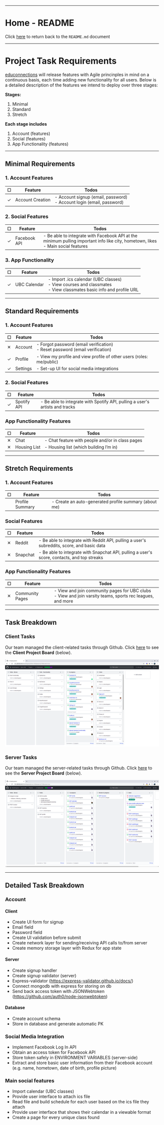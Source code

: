 ___

# Home - README

Click [here](https://github.com/eduardocgarza/client-436i/blob/master/README.md) to return back to the `README.md` document

___

# Project Task Requirements

[educonnections](http://educonnections.ca/) will release features with Agile princinples in mind on a continuous basis, each time adding new functionality for all users. Below is a detailed description of the features we intend to deploy over three stages:

**Stages:**

1. Minimal
2. Standard
3. Stretch

**Each stage includes**

1. Account (features)
2. Social (features)
3. App Functionality (features)

___

## Minimal Requirements

### 1. Account Features

<table>
  <thead>
    <tr>
      <th>☐</th>
      <th>Feature</th>
      <th>Todos</th>
    </tr>
  </thead>
  <tbody>
    <tr>
      <td>✓</td>
      <td>Account Creation</td>
      <td>
        - Account signup (email, password) <br/>
        - Account login (email, password) <br/>
      </td>
    </tr>
  </tbody>
</table>

### 2. Social Features

<table>
  <thead>
    <tr>
      <th>☐</th>
      <th>Feature</th>
      <th>Todos</th>
    </tr>
  </thead>
  <tbody>
    <tr>
      <td>✓</td>
      <td>Facebook API</td>
      <td>
        - Be able to integrate with Facebook API at the minimum pulling important info like city, hometown, likes</br>
        - Main social features
      </td>
    </tr>
  </tbody>
</table>


### 3. App Functionality 

<table>
  <thead>
    <tr>
      <th>☐</th>
      <th>Feature</th>
      <th>Todos</th>
    </tr>
  </thead>
  <tbody>
    <tr>
      <td>✓</td>
      <td>UBC Calendar</td>
      <td>
        - Import .ics calendar (UBC classes) <br/>
        - View courses and classmates <br/>
        - View classmates basic info and profile URL
      </td>
    </tr>
  </tbody>
</table>

___

## Standard Requirements

### 1. Account Features

<table>
  <thead>
    <tr>
      <th>☐</th>
      <th>Feature</th>
      <th>Todos</th>
    </tr>
  </thead>
  <tbody>
    <tr>
      <td>✕</td>
      <td>Account</td>
      <td>
        - Forgot password (email verification) <br/>
        - Reset password (email verification) <br/>
      </td>
    </tr>
    <tr>
      <td>✓</td>
      <td>Profile</td>
      <td>
        - View my profile and view profile of other users (roles: me/public)
      </td>
    </tr>
    <tr>
      <td>✓</td>
      <td>Settings</td>
      <td>
        - Set-up UI for social media integrations
      </td>
    </tr>
  </tbody>
</table>

### 2. Social Features

<table>
  <thead>
    <tr>
      <th>☐</th>
      <th>Feature</th>
      <th>Todos</th>
    </tr>
  </thead>
  <tbody>
    <tr>
      <td>✓</td>
      <td>Spotify API</td>
      <td>
        - Be able to integrate with Spotify API, pulling a user's artists and tracks</br>
      </td>
    </tr>
  </tbody>
</table>

### App Functionality Features

<table>
  <thead>
    <tr>
      <th>☐</th>
      <th>Feature</th>
      <th>Todos</th>
    </tr>
  </thead>
  <tbody>
    <tr>
      <td>✕</td>
      <td>Chat</td>
      <td>
        - Chat feature with people and/or in class pages
      </td>
    </tr>
    <tr>
      <td>✕</td>
      <td>Housing List</td>
      <td>
        - Housing list (which building I’m in)
      </td>
    </tr>
  </tbody>
</table>

___

## Stretch Requirements

### 1. Account Features

<table>
  <thead>
    <tr>
      <th>☐</th>
      <th>Feature</th>
      <th>Todos</th>
    </tr>
  </thead>
  <tbody>
    <tr>
      <td></td>
      <td>Profile Summary</td>
      <td>
        - Create an auto-generated profile summary (about me)
      </td>
    </tr>
  </tbody>
</table>

### Social Features

<table>
  <thead>
    <tr>
      <th>☐</th>
      <th>Feature</th>
      <th>Todos</th>
    </tr>
  </thead>
  <tbody>
    <tr>
      <td>✕</td>
      <td>Reddit</td>
      <td>
        - Be able to integrate with Reddit API, pulling a user's subreddits, score, and basic data</br>
      </td>
    </tr>
    <tr>
      <td>✕</td>
      <td>Snapchat</td>
      <td>
        - Be able to integrate with Snapchat API, pulling a user's score, contacts, and top streaks</br>
      </td>
    </tr>
  </tbody>
</table>

### App Functionality Features

<table>
  <thead>
    <tr>
      <th>☐</th>
      <th>Feature</th>
      <th>Todos</th>
    </tr>
  </thead>
  <tbody>
    <tr>
      <td>✕</td>
      <td>Community Pages</td>
      <td>
        - View and join community pages for UBC clubs <br/>
        - View and join varsity teams, sports rec leagues, and more
      </td>
    </tr>
  </tbody>
</table>

___

## Task Breakdown

### Client Tasks

Our team managed the client-related tasks through Github. Click [here](https://github.com/eduardocgarza/client-436i/projects/1) to see the **Client Project Board** (below).

![clientTasks](/docs/assets/clientTasks.png)

### Server Tasks

Our team managed the server-related tasks through Github. Click [here](https://github.com/eduardocgarza/server-436i/projects/1) to see the **Server Project Board** (below).

![serverTasks](/docs/assets/serverTasks.png)

___

## Detailed Task Breakdown

### Account

#### Client 

- Create UI form for signup
- Email field
- Password field
- Create UI validation before submit
- Create network layer for sending/receiving API calls to/from server
- Create memory storage layer with Redux for app state

#### Server

- Create signup handler
- Create signup validator (server)
- Express-validator (https://express-validator.github.io/docs/)
- Connect mongodb with express for storing on db
- Send back access token with JSONWebtoken (https://github.com/auth0/node-jsonwebtoken)

#### Database

- Create account schema
- Store in database and generate automatic PK

### Social Media Integration

- Implement Facebook Log In API
- Obtain an access token for Facebook API
- Store token safely in ENVIRONMENT VARIABLES (server-side)
- Extract and store basic user information from their Facebook account (e.g. name, hometown, date of birth, profile picture)

### Main social features

- Import calendar (UBC classes)
- Provide user interface to attach ics file
- Read file and build schedule for each user based on the ics file they attach
- Provide user interface that shows their calendar in a viewable format
- Create a page for every unique class found

